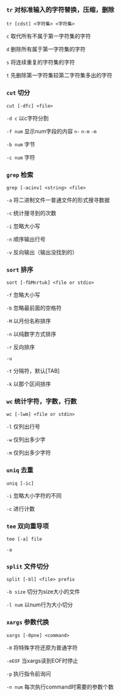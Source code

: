 ### `tr` 对标准输入的字符替换，压缩，删除

`tr [cdst] <字符集> <字符集>`

`c` 取代所有不属于第一字符集的字符

`d` 删除所有属于第一字符集的字符

`s` 将连续重复的字符集的字符

`t` 先删除第一字符集较第二字符集多出的字符



### `cut` 切分

`cut [-dfc] <file>`

`-d c` 以c字符分割

`-f num` 显示num字段的内容 `n-`  `n-m`  `-m`

`-b num`  字节

`-c num` 字符



### `grep` 检索

`grep [-acinv] <string> <file>`

`-a` 将二进制文件一普通文件的形式搜寻数据

`-c` 统计搜寻到的次数

`-i` 忽略大小写

`-n` 顺序输出行号

`-v` 反向输出（输出没找到的）



### `sort` 排序

`sort [-fbMnrtuk] <file or stdio>`

`-f` 忽略大小写

`-b` 忽略最前面的空格符

`-M` 以月份名称排序

`-n` 以纯数字方式排序

`-r` 反向排序

`-u` 

`-t` 分隔符，默认[TAB]

`-k` 以那个区间排序



### `wc` 统计字符，字数，行数

`wc [-lwm] <file or stdin>`

`-l` 仅列出行号

`-w` 仅列出多少字

`-m` 仅列出多少字符



### `uniq` 去重

`uniq [-ic]`

`-i` 忽略大小字符的不同

`-c` 进行计数



### `tee` 双向重导项

`tee [-a] file`

`-a` 



### `split` 文件切分

`split [-bl] <file> prefix`

`-b size` 切分为size大小的文件

`-l num` 以num行为大小切分



### `xargs` 参数代换

`xargs [-0pne] <command>`

`-0` 将特殊字符还原为普通字符

`-eEOF` 当xargs读到EOF时停止

`-p` 执行指令前询问

`-n num` 每次执行command时需要的参数个数